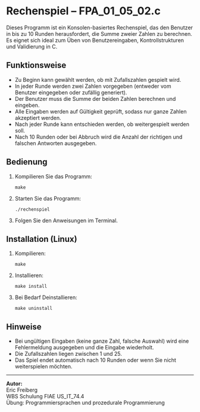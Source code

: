 # Rechenspiel – FPA_01_05_02.c

Dieses Programm ist ein Konsolen-basiertes Rechenspiel, das den Benutzer in bis zu 10 Runden herausfordert, die Summe zweier Zahlen zu berechnen. Es eignet sich ideal zum Üben von Benutzereingaben, Kontrollstrukturen und Validierung in C.

## Funktionsweise

- Zu Beginn kann gewählt werden, ob mit Zufallszahlen gespielt wird.
- In jeder Runde werden zwei Zahlen vorgegeben (entweder vom Benutzer eingegeben oder zufällig generiert).
- Der Benutzer muss die Summe der beiden Zahlen berechnen und eingeben.
- Alle Eingaben werden auf Gültigkeit geprüft, sodass nur ganze Zahlen akzeptiert werden.
- Nach jeder Runde kann entschieden werden, ob weitergespielt werden soll.
- Nach 10 Runden oder bei Abbruch wird die Anzahl der richtigen und falschen Antworten ausgegeben.

## Bedienung

1. Kompilieren Sie das Programm:
   ```
   make
   ```
2. Starten Sie das Programm:
   ```
   ./rechenspiel
   ```
3. Folgen Sie den Anweisungen im Terminal.

## Installation (Linux)

1. Kompilieren:
   ```
   make
   ```

2. Installieren:
   ```
   make install
   ```

3. Bei Bedarf Deinstallieren:

   ```
   make uninstall
   ```

## Hinweise

- Bei ungültigen Eingaben (keine ganze Zahl, falsche Auswahl) wird eine Fehlermeldung ausgegeben und die Eingabe wiederholt.
- Die Zufallszahlen liegen zwischen 1 und 25.
- Das Spiel endet automatisch nach 10 Runden oder wenn Sie nicht weiterspielen möchten.

---

**Autor:**  
Eric Freiberg  
WBS Schulung FIAE US_IT_74.4  
Übung: Programmiersprachen und prozedurale Programmierung
